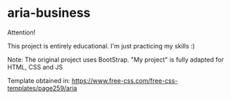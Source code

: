 # aria-business

Attention!

This project is entirely educational.
I'm just practicing my skills :)

Note: The original project uses BootStrap. "My project" is fully adapted for HTML, CSS and JS

Template obtained in:
https://www.free-css.com/free-css-templates/page259/aria
